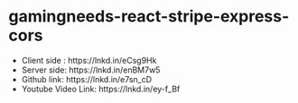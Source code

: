 # gamingneeds-react-stripe-express-cors
<ul>
  <li>Client side : https://lnkd.in/eCsg9Hk</li>
<li>Server side: https://lnkd.in/enBM7w5</li>
<li>Github link: https://lnkd.in/e7sn_cD</li>
<li>Youtube Video Link: https://lnkd.in/ey-f_Bf</li>
 </ul>
